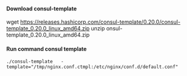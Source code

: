 #### Download consul-template
wget https://releases.hashicorp.com/consul-template/0.20.0/consul-template_0.20.0_linux_amd64.zip
unzip onsul-template_0.20.0_linux_amd64.zip

#### Run command consul template 
```
./consul-template   -template="/tmp/nginx.conf.ctmpl:/etc/nginx/conf.d/default.conf"
```
